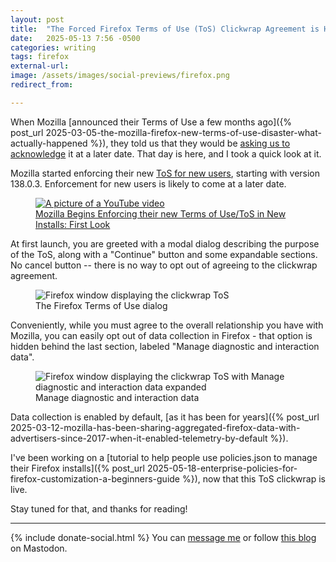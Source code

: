 ```yaml
---
layout: post
title:  "The Forced Firefox Terms of Use (ToS) Clickwrap Agreement is Here"
date:   2025-05-13 7:56 -0500
categories: writing
tags: firefox
external-url: 
image: /assets/images/social-previews/firefox.png
redirect_from: 

---
```


When Mozilla [announced their Terms of Use a few months ago]({% post_url 2025-03-05-the-mozilla-firefox-new-terms-of-use-disaster-what-actually-happened %}), they told us that they would be [asking us to acknowledge](https://blog.mozilla.org/en/firefox/firefox-terms-of-use/) it at a later date. That day is here, and I took a quick look at it.

Mozilla started enforcing their new [ToS for new users](https://bugzilla.mozilla.org/show_bug.cgi?id=1959542), starting with version 138.0.3. Enforcement for new users is likely to come at a later date.

<p>
<figure>
	<a href="https://www.youtube.com/watch?v=XCWaQfh4d6E">
	<picture>
	  <source type="image/png" srcset="{{site.url}}/assets/images/thumbnails/ToS-video.png,
	  								   {{site.url}}/assets/images/thumbnails/ToS-video-2x.png 2x">
	  <img src="{{site.url}}/assets/images/thumbnails/ToS-video.png" srcset="{{site.url}}/assets/images/thumbnails/ToS-video-2x.png 2x" alt="A picture of a YouTube video"/>
	  <figcaption>Mozilla Begins Enforcing their new Terms of Use/ToS in New Installs: First Look</figcaption>
	</picture>
	</a>
</figure>
</p>

At first launch, you are greeted with a modal dialog describing the purpose of the ToS, along with a "Continue" button and some expandable sections. No cancel button -- there is no way to opt out of agreeing to the clickwrap agreement.

<p>
	<figure>
	<picture>
	  <img src="{{site.url}}/assets/images/firefox/firefox-tos.png" alt="Firefox window displaying the clickwrap ToS"/>
	  <figcaption>The Firefox Terms of Use dialog</figcaption>
	</picture>
</figure>
</p>

Conveniently, while you must agree to the overall relationship you have with Mozilla, you can easily opt out of data collection in Firefox - that option is hidden behind the last section, labeled "Manage diagnostic and interaction data".

<p>
<figure>
	<picture>
	  <source type="image/png" srcset="{{site.url}}/assets/images/firefox/manage-tos.png,
	  								   {{site.url}}/assets/images/firefox/manage-tos-2x.png 2x">
	  <img src="{{site.url}}/assets/images/firefox/manage-tos.png" srcset="{{site.url}}/assets/images/firefox/manage-tos-2x.png 2x" alt="Firefox window displaying the clickwrap ToS with Manage diagnostic and interaction data expanded"/>
	  <figcaption>Manage diagnostic and interaction data</figcaption>
	</picture>
</figure>
</p>

Data collection is enabled by default, [as it has been for years]({% post_url 2025-03-12-mozilla-has-been-sharing-aggregated-firefox-data-with-advertisers-since-2017-when-it-enabled-telemetry-by-default %}).

I've been working on a [tutorial to help people use policies.json to manage their Firefox installs]({% post_url 2025-05-18-enterprise-policies-for-firefox-customization-a-beginners-guide %}), now that this ToS clickwrap is live. 

Stay tuned for that, and thanks for reading!

---

{% include donate-social.html %} You can [message me](https://mastodon.social/@yoasif) or follow [this blog](https://mastodon.social/@quippdblog) on Mastodon.
